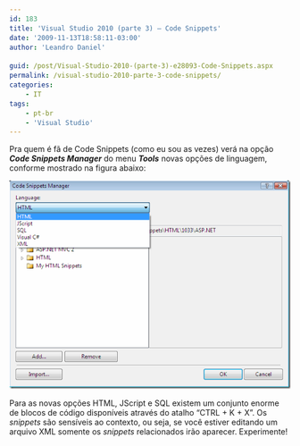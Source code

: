 ```yaml
---
id: 183
title: 'Visual Studio 2010 (parte 3) – Code Snippets'
date: '2009-11-13T18:58:11-03:00'
author: 'Leandro Daniel'

guid: /post/Visual-Studio-2010-(parte-3)-e28093-Code-Snippets.aspx
permalink: /visual-studio-2010-parte-3-code-snippets/
categories:
    - IT
tags:
    - pt-br
    - 'Visual Studio'
---
```


Pra quem é fã de Code Snippets (como eu sou as vezes) verá na opção ***Code Snippets Manager*** do menu ***Tools*** novas opções de linguagem, conforme mostrado na figura abaixo:

![vs2010CodeSnippets](/assets/pics/WindowsLiveWriter/VisualStudio2010parte3LayerDiagram/2BC09974/vs2010CodeSnippets.gif "vs2010CodeSnippets")

Para as novas opções HTML, JScript e SQL existem um conjunto enorme de blocos de código disponíveis através do atalho “CTRL + K + X”. Os *snippets* são sensíveis ao contexto, ou seja, se você estiver editando um arquivo XML somente os *snippets* relacionados irão aparecer. Experimente!
